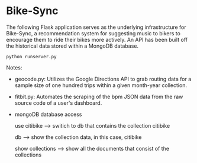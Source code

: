 Bike-Sync
======
The following Flask application serves as the underlying infrastructure for Bike-Sync, a recommendation system for suggesting music to bikers to encourage them to ride their bikes more actively. An API has been built off the historical data stored within a MongoDB database.

```
python runserver.py
```

Notes:
- geocode.py: Utilizes the Google Directions API to grab routing data for a sample size of one hundred trips within a given month-year collection.
- fitbit.py: Automates the scraping of the bpm JSON data from the raw source code of a user's dashboard. 
- mongoDB database access
	
	use citibike --> switich to db that contains the collection citibike

	db --> show the collection data, in this case, citibike

	show collections --> show all the documents that consist of the collections

	
